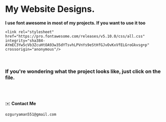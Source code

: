 # My Website Designs.

**I use font awesome in most of my projects. If you want to use it too**

`<link rel="stylesheet" href="https://pro.fontawesome.com/releases/v5.10.0/css/all.css" integrity="sha384-AYmEC3Yw5cVb3ZcuHtOA93w35dYTsvhLPVnYs9eStHfGJvOvKxVfELGroGkvsg+p" crossorigin="anonymous"/>
`

<br>

### If you're wondering what the project looks like, just click on the file.

<br><br>

✉️ **Contact Me**

`ozguryaman551@gmail.com`
